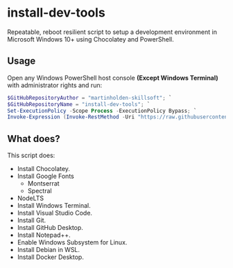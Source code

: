 # install-dev-tools

Repeatable, reboot resilient script to setup a development environment in Microsoft Windows 10+ using Chocolatey and PowerShell.

## Usage

Open any Windows PowerShell host console **(Except Windows Terminal)** with administrator rights and run:

```Powershell
$GitHubRepositoryAuthor = "martinholden-skillsoft"; `
$GitHubRepositoryName = "install-dev-tools"; `
Set-ExecutionPolicy -Scope Process -ExecutionPolicy Bypass; `
Invoke-Expression (Invoke-RestMethod -Uri "https://raw.githubusercontent.com/${GitHubRepositoryAuthor}/${GitHubRepositoryName}/main/Download.ps1");
```

## What does?

This script does:

- Install Chocolatey.
- Install Google Fonts
  - Montserrat
  - Spectral
- NodeLTS
- Install Windows Terminal.
- Install Visual Studio Code.
- Install Git.
- Install GitHub Desktop.
- Install Notepad++.
- Enable Windows Subsystem for Linux.
- Install Debian in WSL.
- Install Docker Desktop.
